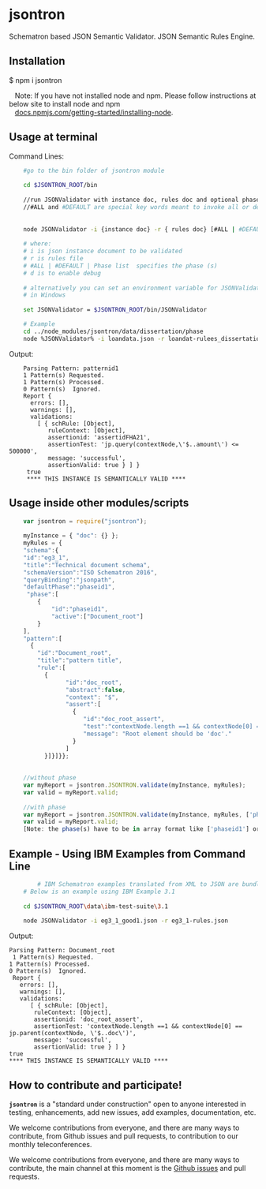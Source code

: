 # jsontron

Schematron based JSON Semantic Validator.
JSON Semantic Rules Engine.


## Installation
$ npm  i  jsontron



&nbsp;&nbsp; Note: If you have not installed node and npm. Please follow instructions at below site to install node and npm<br/>&nbsp;&nbsp; [docs.npmjs.com/getting-started/installing-node](https://docs.npmjs.com/getting-started/installing-node#installing-npm-from-the-nodejs-site).

## Usage at terminal

Command Lines:

```sh
	#go to the bin folder of jsontron module
	
	cd $JSONTRON_ROOT/bin
	 
	//run JSONValidator with instance doc, rules doc and optional phase list
	//#ALL and #DEFAULT are special key words meant to invoke all or default phases respectively
	
	
	node JSONValidator -i {instance doc} -r { rules doc} [#ALL | #DEFAULT | Phase List] [-d]
	
	# where:
	# i is json instance document to be validated
	# r is rules file
	# #ALL | #DEFAULT | Phase list  specifies the phase (s)
	# d is to enable debug
	 
	# alternatively you can set an environment variable for JSONValidator like below
	# in Windows
	 
	set JSONValidator = $JSONTRON_ROOT/bin/JSONValidator

	# Example
	cd ../node_modules/jsontron/data/dissertation/phase
	node %JSONValidator% -i loandata.json -r loandat-rulees_dissertation_singlePhase.json
```

Output:
```
    Parsing Pattern: patternid1
    1 Pattern(s) Requested.
    1 Pattern(s) Processed.
    0 Pattern(s)  Ignored.
    Report {
      errors: [],
      warnings: [],
      validations:
        [ { schRule: [Object],
           ruleContext: [Object],
           assertionid: 'assertidFHA21',
           assertionTest: 'jp.query(contextNode,\'$..amount\') <= 500000',
           message: 'successful',
           assertionValid: true } ] }
     true
     **** THIS INSTANCE IS SEMANTICALLY VALID ****
```

## Usage inside other modules/scripts

```js
	var jsontron = require("jsontron");
	
	myInstance = { "doc": {} };
	myRules = {
	"schema":{
	"id":"eg3_1",
	"title":"Technical document schema",
	"schemaVersion":"ISO Schematron 2016",
	"queryBinding":"jsonpath",
	"defaultPhase":"phaseid1",
	 "phase":[
    	{
    		"id":"phaseid1",
    		"active":["Document_root"]
    	}
    ], 
	"pattern":[
      {
      	"id":"Document_root",
      	"title":"pattern title",
      	"rule":[
          {          
              	"id":"doc_root",
              	"abstract":false,
                "context": "$",
                "assert":[
                  {
                     "id":"doc_root_assert",
                     "test":"contextNode.length ==1 && contextNode[0] == jp.parent(contextNode, '$..doc')",
                     "message": "Root element should be 'doc'."
                  }
                ]              
          }]}]}};
          
          
    //without phase
    var myReport = jsontron.JSONTRON.validate(myInstance, myRules);
    var valid = myReport.valid;
    
    //with phase
    var myReport = jsontron.JSONTRON.validate(myInstance, myRules, ['phaseid1']);
    var valid = myReport.valid;
    [Note: the phase(s) have to be in array format like ['phaseid1'] or ['phaseid2'] or ['phaseid1', 'phaseid2'] or ['#DEFAULT']   ]
```

## Example - Using IBM Examples from Command Line 

```sh
        # IBM Schematron examples translated from XML to JSON are bundled with the module in data/ibm-test-suite folder
	# Below is an example using IBM Example 3.1
	
	cd $JSONTRON_ROOT\data\ibm-test-suite\3.1
	
	node JSONValidator -i eg3_1_good1.json -r eg3_1-rules.json
```

Output:

    Parsing Pattern: Document_root
	 1 Pattern(s) Requested.
    1 Pattern(s) Processed.
    0 Pattern(s)  Ignored.
     Report {
       errors: [],
       warnings: [],
       validations:
          [ { schRule: [Object],
           ruleContext: [Object],
           assertionid: 'doc_root_assert',
           assertionTest: 'contextNode.length ==1 && contextNode[0] == jp.parent(contextNode, \'$..doc\')',
           message: 'successful',
           assertionValid: true } ] }
    true
    **** THIS INSTANCE IS SEMANTICALLY VALID ****

## How to contribute and participate!

**`jsontron`** is a "standard under construction" open to anyone interested in  testing, enhancements, add new issues, add examples, documentation, etc.

We welcome contributions from everyone, and there are many ways to contribute, from Github issues and pull requests, to contribution to our monthly teleconferences.

We welcome contributions from everyone, and there are many ways to contribute, the main channel at this moment is the [Github issues](https://github.com/amer-ali/jsontron/issues)  and pull requests.


